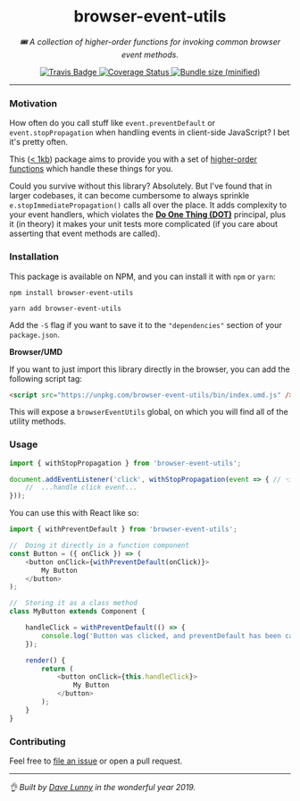 <div align="center" margin="0 auto 20px">
    <h1>browser-event-utils</h1>
    <p style="font-style: italic;">🎟 A collection of higher-order functions for invoking common browser event methods.</p>
    <div>
        <a href='https://travis-ci.org/himynameisdave/browser-event-utils'>
            <img src="https://api.travis-ci.org/himynameisdave/browser-event-utils.svg?branch=master" alt="Travis Badge" />
        </a>
        <a href='https://coveralls.io/github/himynameisdave/browser-event-utils?branch=master'>
            <img src='https://coveralls.io/repos/github/himynameisdave/browser-event-utils/badge.svg?branch=master' alt='Coverage Status' />
        </a>
        <a href="https://bundlephobia.com/result?p=browser-event-utils">
            <img src="https://img.shields.io/bundlephobia/min/browser-event-utils.svg" alt="Bundle size (minified)" />
        </a>
        <!-- <img src="https://img.shields.io/npm/dt/browser-event-utils.svg" alt="Downloads"> -->
    </div>
</div>

---

### Motivation

How often do you call stuff like `event.preventDefault` or `event.stopPropagation` when handling events in client-side JavaScript? I bet it's pretty often.

This ([< 1kb](https://bundlephobia.com/result?p=browser-event-utils)) package aims to provide you with a set of [higher-order functions](https://eloquentjavascript.net/05_higher_order.html) which handle these things for you.

Could you survive without this library? Absolutely. But I've found that in larger codebases, it can become cumbersome to always sprinkle `e.stopImmediatePropagation()` calls all over the place. It adds complexity to your event handlers, which violates the [**Do One Thing (DOT)**](https://www.oreilly.com/library/view/programming-javascript-applications/9781491950289/ch02.html) principal, plus it (in theory) it makes your unit tests more complicated (if you care about asserting that event methods are called).


### Installation

This package is available on NPM, and you can install it with `npm` or `yarn`:

```
npm install browser-event-utils

yarn add browser-event-utils
```

Add the `-S` flag if you want to save it to the `"dependencies"` section of your `package.json`.

**Browser/UMD**

If you want to just import this library directly in the browser, you can add the following script tag:

```html
<script src="https://unpkg.com/browser-event-utils/bin/index.umd.js" />

```

This will expose a `browserEventUtils` global, on which you will find all of the utility methods.

### Usage


```js
import { withStopPropagation } from 'browser-event-utils';

document.addEventListener('click', withStopPropagation(event => { // 👈 Note that you still get the event object if you need it
    //  ...handle click event...
}));
```

You can use this with React like so:

```js
import { withPreventDefault } from 'browser-event-utils';

//  Doing it directly in a function component
const Button = ({ onClick }) => (
    <button onClick={withPreventDefault(onClick)}>
        My Button
    </button>
);

//  Storing it as a class method
class MyButton extends Component {

    handleClick = withPreventDefault(() => {
        console.log('Button was clicked, and preventDefault has been called!');
    });

    render() {
        return (
            <button onClick={this.handleClick}>
                My Button
            </button>
        );
    }
}
```

### Contributing

Feel free to [file an issue](https://github.com/himynameisdave/browser-event-utils/issues/new) or open a pull request.

---

_👌 Built by [Dave Lunny](http://himynameisdave.com) in the wonderful year 2019._
